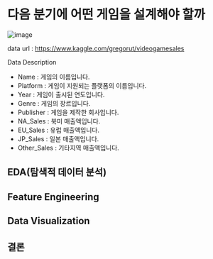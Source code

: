 # 다음 분기에 어떤 게임을 설계해야 할까

![image](https://user-images.githubusercontent.com/44541794/125406435-cbc25200-e3f3-11eb-99b9-ca9e89330114.png)

data url : https://www.kaggle.com/gregorut/videogamesales

Data Description

- Name : 게임의 이름입니다.
- Platform : 게임이 지원되는 플랫폼의 이름입니다.
- Year : 게임이 출시된 연도입니다.
- Genre : 게임의 장르입니다.
- Publisher : 게임을 제작한 회사입니다.
- NA_Sales : 북미 매출액입니다.
- EU_Sales : 유럽 매출액입니다.
- JP_Sales : 일본 매출액입니다.
- Other_Sales : 기타지역 매출액입니다.

## EDA(탐색적 데이터 분석)
## Feature Engineering
## Data Visualization
## 결론
